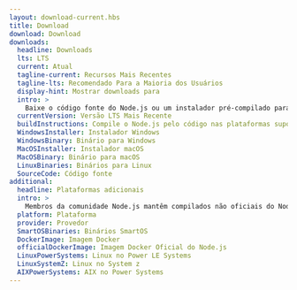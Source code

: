 ```yaml
---
layout: download-current.hbs
title: Download
download: Download
downloads:
  headline: Downloads
  lts: LTS
  current: Atual
  tagline-current: Recursos Mais Recentes
  tagline-lts: Recomendado Para a Maioria dos Usuários
  display-hint: Mostrar downloads para
  intro: >
    Baixe o código fonte do Node.js ou um instalador pré-compilado para o seu sistema, e comece a desenvolver hoje.
  currentVersion: Versão LTS Mais Recente
  buildInstructions: Compile o Node.js pelo código nas plataformas suportadas
  WindowsInstaller: Instalador Windows
  WindowsBinary: Binário para Windows
  MacOSInstaller: Instalador macOS
  MacOSBinary: Binário para macOS
  LinuxBinaries: Binários para Linux
  SourceCode: Código fonte
additional:
  headline: Plataformas adicionais
  intro: >
    Membros da comunidade Node.js mantêm compilados não oficiais do Node.js para plataformas adicionais. Note, tais compilados não são mantidos pela equipe oficial do Node.js e podem não estar no mesmo nível de compilação da versão atual do Node.js.
  platform: Plataforma
  provider: Provedor
  SmartOSBinaries: Binários SmartOS
  DockerImage: Imagem Docker
  officialDockerImage: Imagem Docker Oficial do Node.js
  LinuxPowerSystems: Linux no Power LE Systems
  LinuxSystemZ: Linux no System z
  AIXPowerSystems: AIX no Power Systems
---
```


